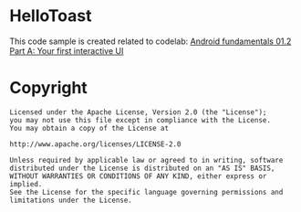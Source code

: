 # HelloToast
 This code sample is created related to codelab: [Android fundamentals 01.2 Part A: Your first interactive UI](https://codelabs.developers.google.com/codelabs/android-training-layout-editor-part-a/index.html?index=..%2F..android-training#10)

# Copyright
    
    Licensed under the Apache License, Version 2.0 (the "License");
    you may not use this file except in compliance with the License.
    You may obtain a copy of the License at

    http://www.apache.org/licenses/LICENSE-2.0

    Unless required by applicable law or agreed to in writing, software
    distributed under the License is distributed on an "AS IS" BASIS,
    WITHOUT WARRANTIES OR CONDITIONS OF ANY KIND, either express or implied.
    See the License for the specific language governing permissions and
    limitations under the License.

